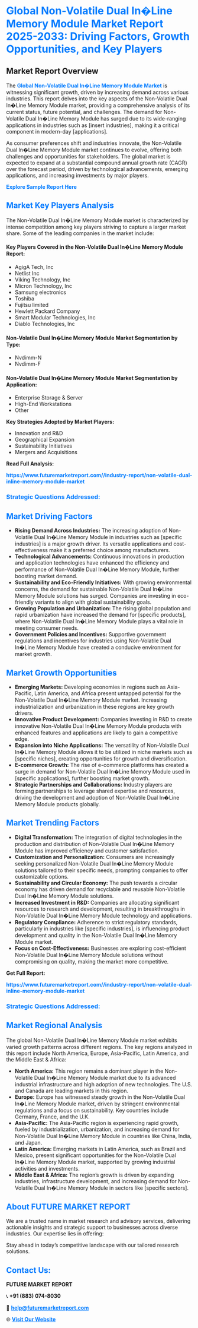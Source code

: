 <h1 style="color: #007BFF;">Global Non-Volatile Dual In�Line Memory Module Market Report 2025-2033: Driving Factors, Growth Opportunities, and Key Players</h1>

<section id="overview">
<h2>Market Report Overview</h2>
<p>The <a href="https://www.futuremarketreport.com//industry-report/non-volatile-dual-inline-memory-module-market" style="color: #007BFF; text-decoration: none;"><strong>Global Non-Volatile Dual In�Line Memory Module Market</strong></a> is witnessing significant growth, driven by increasing demand across various industries. This report delves into the key aspects of the Non-Volatile Dual In�Line Memory Module market, providing a comprehensive analysis of its current status, future potential, and challenges. The demand for Non-Volatile Dual In�Line Memory Module has surged due to its wide-ranging applications in industries such as [insert industries], making it a critical component in modern-day [applications].</p>
<p>As consumer preferences shift and industries innovate, the Non-Volatile Dual In�Line Memory Module market continues to evolve, offering both challenges and opportunities for stakeholders. The global market is expected to expand at a substantial compound annual growth rate (CAGR) over the forecast period, driven by technological advancements, emerging applications, and increasing investments by major players.</p>
</section>

<section id="overview">
<p><a href="https://www.futuremarketreport.com//request-sample/reportId=47786" style="color: #007BFF; text-decoration: none;"><strong>Explore Sample Report Here</strong></a></p>
</section>

<section id="key-players">
<h2 style="color: #007BFF;">Market Key Players Analysis</h2>
<p>The Non-Volatile Dual In�Line Memory Module market is characterized by intense competition among key players striving to capture a larger market share. Some of the leading companies in the market include:</p>
<h4>Key Players Covered in the Non-Volatile Dual In�Line Memory Module Report:</h4>
<ul><li>AgigA Tech, Inc</li><li>Netlist Inc</li><li>Viking Technology, Inc</li><li>Micron Technology, Inc</li><li>Samsung electronics</li><li>Toshiba</li><li>Fujitsu limited</li><li>Hewlett Packard Company</li><li>Smart Modular Technologies, Inc</li><li>Diablo Technologies, Inc</li></ul>
<h4>Non-Volatile Dual In�Line Memory Module Market Segmentation by Type:</h4>
<ul><li>Nvdimm-N</li><li>Nvdimm-F</li></ul>

<h4>Non-Volatile Dual In�Line Memory Module Market Segmentation by Application:</h4>
<ul><li>Enterprise Storage &amp; Server</li><li>High-End Workstations</li><li>Other</li></ul>
<p><strong>Key Strategies Adopted by Market Players:</strong></p>
<ul>
<li>Innovation and R&D</li>
<li>Geographical Expansion</li>
<li>Sustainability Initiatives</li>
<li>Mergers and Acquisitions</li>
</ul>
</section>

<section>
<p><strong>Read Full Analysis: </strong></p><a href="https://www.futuremarketreport.com//industry-report/non-volatile-dual-inline-memory-module-market" style="color: #007BFF; text-decoration: none;"><strong>https://www.futuremarketreport.com//industry-report/non-volatile-dual-inline-memory-module-market</strong></a>
<h3 style="color: #007BFF;">Strategic Questions Addressed:</h3>
</section>

<section id="driving-factors">
<h2 style="color: #007BFF;">Market Driving Factors</h2>
<ul>
<li><strong>Rising Demand Across Industries:</strong> The increasing adoption of Non-Volatile Dual In�Line Memory Module in industries such as [specific industries] is a major growth driver. Its versatile applications and cost-effectiveness make it a preferred choice among manufacturers.</li>
<li><strong>Technological Advancements:</strong> Continuous innovations in production and application technologies have enhanced the efficiency and performance of Non-Volatile Dual In�Line Memory Module, further boosting market demand.</li>
<li><strong>Sustainability and Eco-Friendly Initiatives:</strong> With growing environmental concerns, the demand for sustainable Non-Volatile Dual In�Line Memory Module solutions has surged. Companies are investing in eco-friendly variants to align with global sustainability goals.</li>
<li><strong>Growing Population and Urbanization:</strong> The rising global population and rapid urbanization have increased the demand for [specific products], where Non-Volatile Dual In�Line Memory Module plays a vital role in meeting consumer needs.</li>
<li><strong>Government Policies and Incentives:</strong> Supportive government regulations and incentives for industries using Non-Volatile Dual In�Line Memory Module have created a conducive environment for market growth.</li>
</ul>
</section>

<section id="growth-opportunities">
<h2 style="color: #007BFF;">Market Growth Opportunities</h2>
<ul>
<li><strong>Emerging Markets:</strong> Developing economies in regions such as Asia-Pacific, Latin America, and Africa present untapped potential for the Non-Volatile Dual In�Line Memory Module market. Increasing industrialization and urbanization in these regions are key growth drivers.</li>
<li><strong>Innovative Product Development:</strong> Companies investing in R&D to create innovative Non-Volatile Dual In�Line Memory Module products with enhanced features and applications are likely to gain a competitive edge.</li>
<li><strong>Expansion into Niche Applications:</strong> The versatility of Non-Volatile Dual In�Line Memory Module allows it to be utilized in niche markets such as [specific niches], creating opportunities for growth and diversification.</li>
<li><strong>E-commerce Growth:</strong> The rise of e-commerce platforms has created a surge in demand for Non-Volatile Dual In�Line Memory Module used in [specific applications], further boosting market growth.</li>
<li><strong>Strategic Partnerships and Collaborations:</strong> Industry players are forming partnerships to leverage shared expertise and resources, driving the development and adoption of Non-Volatile Dual In�Line Memory Module products globally.</li>
</ul>
</section>

<section id="trending-factors">
<h2 style="color: #007BFF;">Market Trending Factors</h2>
<ul>
<li><strong>Digital Transformation:</strong> The integration of digital technologies in the production and distribution of Non-Volatile Dual In�Line Memory Module has improved efficiency and customer satisfaction.</li>
<li><strong>Customization and Personalization:</strong> Consumers are increasingly seeking personalized Non-Volatile Dual In�Line Memory Module solutions tailored to their specific needs, prompting companies to offer customizable options.</li>
<li><strong>Sustainability and Circular Economy:</strong> The push towards a circular economy has driven demand for recyclable and reusable Non-Volatile Dual In�Line Memory Module solutions.</li>
<li><strong>Increased Investment in R&D:</strong> Companies are allocating significant resources to research and development, resulting in breakthroughs in Non-Volatile Dual In�Line Memory Module technology and applications.</li>
<li><strong>Regulatory Compliance:</strong> Adherence to strict regulatory standards, particularly in industries like [specific industries], is influencing product development and quality in the Non-Volatile Dual In�Line Memory Module market.</li>
<li><strong>Focus on Cost-Effectiveness:</strong> Businesses are exploring cost-efficient Non-Volatile Dual In�Line Memory Module solutions without compromising on quality, making the market more competitive.</li>
</ul>
</section>

<section>
<p><strong>Get Full Report: </strong></p><a href="https://www.futuremarketreport.com//industry-report/non-volatile-dual-inline-memory-module-market" style="color: #007BFF; text-decoration: none;"><strong>https://www.futuremarketreport.com//industry-report/non-volatile-dual-inline-memory-module-market</strong></a>
<h3 style="color: #007BFF;">Strategic Questions Addressed:</h3>
</section>


<section id="regional-analysis">
<h2 style="color: #007BFF;">Market Regional Analysis</h2>
<p>The global Non-Volatile Dual In�Line Memory Module market exhibits varied growth patterns across different regions. The key regions analyzed in this report include North America, Europe, Asia-Pacific, Latin America, and the Middle East & Africa:</p>
<ul>
<li><strong>North America:</strong> This region remains a dominant player in the Non-Volatile Dual In�Line Memory Module market due to its advanced industrial infrastructure and high adoption of new technologies. The U.S. and Canada are leading markets in this region.</li>
<li><strong>Europe:</strong> Europe has witnessed steady growth in the Non-Volatile Dual In�Line Memory Module market, driven by stringent environmental regulations and a focus on sustainability. Key countries include Germany, France, and the U.K.</li>
<li><strong>Asia-Pacific:</strong> The Asia-Pacific region is experiencing rapid growth, fueled by industrialization, urbanization, and increasing demand for Non-Volatile Dual In�Line Memory Module in countries like China, India, and Japan.</li>
<li><strong>Latin America:</strong> Emerging markets in Latin America, such as Brazil and Mexico, present significant opportunities for the Non-Volatile Dual In�Line Memory Module market, supported by growing industrial activities and investments.</li>
<li><strong>Middle East & Africa:</strong> The region’s growth is driven by expanding industries, infrastructure development, and increasing demand for Non-Volatile Dual In�Line Memory Module in sectors like [specific sectors].</li>
</ul>
</section>

<footer>
<h2 style="color: #007BFF;">About FUTURE MARKET REPORT</h2>
<p>We are a trusted name in market research and advisory services, delivering actionable insights and strategic support to businesses across diverse industries. Our expertise lies in offering:</p>

<p>Stay ahead in today’s competitive landscape with our tailored research solutions.</p>

<h2 style="color: #007BFF;">Contact Us:</h2>
<p><strong>FUTURE MARKET REPORT</strong></p>
<p>📞 <strong>+91 (883) 074-8030</strong></p>
<p>📧 <strong><a href="mailto:help@futuremarketreport.com" style="color: #007BFF;">help@futuremarketreport.com</a></strong></p>
<p>🌐 <strong><a href="https://www.futuremarketreport.com/" style="color: #007BFF;">Visit Our Website</a></strong></p>
</footer>